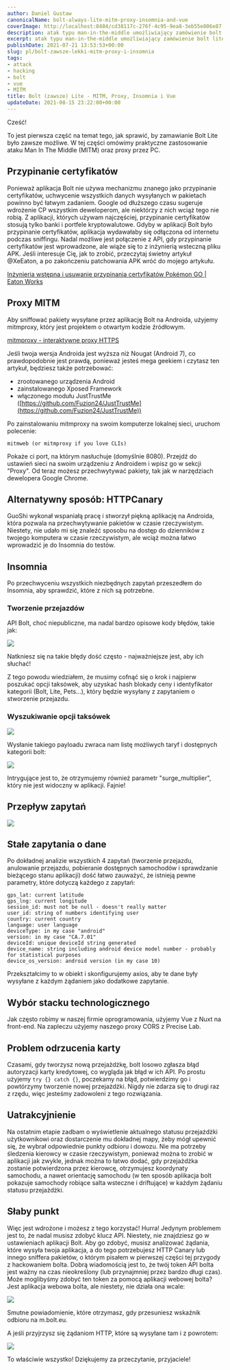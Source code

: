 ```yaml
---
author: Daniel Gustaw
canonicalName: bolt-always-lite-mitm-proxy-insomnia-and-vue
coverImage: http://localhost:8484/cd38117c-276f-4c95-9ea8-3eb55e806e87.avif
description: atak typu man-in-the-middle umożliwiający zamówienie bolt lite za pomocą aplikacji
excerpt: atak typu man-in-the-middle umożliwiający zamówienie bolt lite za pomocą aplikacji
publishDate: 2021-07-21 13:53:53+00:00
slug: pl/bolt-zawsze-lekki-mitm-proxy-i-insomnia
tags:
- attack
- hacking
- bolt
- vue
- MITM
title: Bolt (zawsze) Lite - MITM, Proxy, Insomnia i Vue
updateDate: 2021-08-15 23:22:00+00:00
---
```


Cześć!

To jest pierwsza część na temat tego, jak sprawić, by zamawianie Bolt Lite było zawsze możliwe. W tej części omówimy praktyczne zastosowanie ataku Man In The Middle (MITM) oraz proxy przez PC.

## **Przypinanie certyfikatów**

Ponieważ aplikacja Bolt nie używa mechanizmu znanego jako przypinanie certyfikatów, uchwycenie wszystkich danych wysyłanych w pakietach powinno być łatwym zadaniem. Google od dłuższego czasu sugeruje wdrożenie CP wszystkim deweloperom, ale niektórzy z nich wciąż tego nie robią. Z aplikacji, których używam najczęściej, przypinanie certyfikatów stosują tylko banki i portfele kryptowalutowe. Gdyby w aplikacji Bolt było przypinanie certyfikatów, aplikacja wydawałaby się odłączona od internetu podczas sniffingu. Nadal możliwe jest połączenie z API, gdy przypinanie certyfikatów jest wprowadzone, ale wiąże się to z inżynierią wsteczną pliku APK. Jeśli interesuje Cię, jak to zrobić, przeczytaj świetny artykuł @XeEaton, a po zakończeniu patchowania APK wróć do mojego artykułu.

[Inżynieria wstępna i usuwanie przypinania certyfikatów Pokémon GO | Eaton Works](https://eaton-works.com/2016/07/31/reverse-engineering-and-removing-pokemon-gos-certificate-pinning/)

## **Proxy MITM**

Aby sniffować pakiety wysyłane przez aplikację Bolt na Androida, użyjemy mitmproxy, który jest projektem o otwartym kodzie źródłowym.

[mitmproxy - interaktywne proxy HTTPS](https://mitmproxy.org/)

Jeśli twoja wersja Androida jest wyższa niż Nougat (Android 7), co prawdopodobnie jest prawdą, ponieważ jesteś mega geekiem i czytasz ten artykuł, będziesz także potrzebować:

* zrootowanego urządzenia Android
* zainstalowanego Xposed Framework
* włączonego modułu JustTrustMe ([https://github.com/Fuzion24/JustTrustMe](https://github.com/Fuzion24/JustTrustMe))

Po zainstalowaniu mitmproxy na swoim komputerze lokalnej sieci, uruchom polecenie:

```
mitmweb (or mitmproxy if you love CLIs)
```

Pokaże ci port, na którym nasłuchuje (domyślnie 8080). Przejdź do ustawień sieci na swoim urządzeniu z Androidem i wpisz go w sekcji "Proxy". Od teraz możesz przechwytywać pakiety, tak jak w narzędziach dewelopera Google Chrome.

## **Alternatywny sposób: HTTPCanary**

GuoShi wykonał wspaniałą pracę i stworzył piękną aplikację na Androida, która pozwala na przechwytywanie pakietów w czasie rzeczywistym. Niestety, nie udało mi się znaleźć sposobu na dostęp do dzienników z twojego komputera w czasie rzeczywistym, ale wciąż można łatwo wprowadzić je do Insomnia do testów.

## **Insomnia**

Po przechwyceniu wszystkich niezbędnych zapytań przeszedłem do Insomnia, aby sprawdzić, które z nich są potrzebne.

### **Tworzenie przejazdów**

API Bolt, choć niepubliczne, ma nadal bardzo opisowe kody błędów, takie jak:

![](http://localhost:8484/f1448226-f620-4b89-846f-5b11ac381211.avif)

Natkniesz się na takie błędy dość często - najważniejsze jest, aby ich słuchać!

Z tego powodu wiedziałem, że musimy cofnąć się o krok i najpierw poszukać opcji taksówek, aby uzyskać hash blokady ceny i identyfikator kategorii (Bolt, Lite, Pets...), który będzie wysyłany z zapytaniem o stworzenie przejazdu.

### **Wyszukiwanie opcji taksówek**

![](http://localhost:8484/91e0520b-03f7-4f91-923e-59a732c25770.avif)

Wysłanie takiego payloadu zwraca nam listę możliwych taryf i dostępnych kategorii bolt:

![](http://localhost:8484/4782afcb-fec5-43b5-817b-41ea04ddccac.avif)

Intrygujące jest to, że otrzymujemy również parametr "surge\_multiplier", który nie jest widoczny w aplikacji. Fajnie!

## **Przepływ zapytań**

![](http://localhost:8484/93e25608-e518-4c95-94d1-45ba8cfecba9.avif)

## **Stałe zapytania o dane**

Po dokładnej analizie wszystkich 4 zapytań (tworzenie przejazdu, anulowanie przejazdu, pobieranie dostępnych samochodów i sprawdzanie bieżącego stanu aplikacji) dość łatwo zauważyć, że istnieją pewne parametry, które dotyczą każdego z zapytań:

```
gps_lat: current latitude
gps_lng: current longitude
session_id: must not be null - doesn't really matter
user_id: string of numbers identifying user
country: current country
language: user language
deviceType: in my case "android"
version: in my case "CA.7.01"
deviceId: unique deviceId string generated
device_name: string including android device model number - probably for statistical purposes
device_os_version: android version (in my case 10)
```

Przekształcimy to w obiekt i skonfigurujemy axios, aby te dane były wysyłane z każdym żądaniem jako dodatkowe zapytanie.

## **Wybór stacku technologicznego**

Jak często robimy w naszej firmie oprogramowania, użyjemy Vue z Nuxt na front-end. Na zapleczu użyjemy naszego proxy CORS z Precise Lab.

## **Problem odrzucenia karty**

Czasami, gdy tworzysz nową przejażdżkę, bolt losowo zgłasza błąd autoryzacji karty kredytowej, co wygląda jak błąd w ich API. Po prostu użyjemy `try {} catch {}`, poczekamy na błąd, potwierdzimy go i powtórzymy tworzenie nowej przejażdżki. Nigdy nie zdarza się to drugi raz z rzędu, więc jesteśmy zadowoleni z tego rozwiązania.

## **Uatrakcyjnienie**

Na ostatnim etapie zadbam o wyświetlenie aktualnego statusu przejażdżki użytkownikowi oraz dostarczenie mu dokładnej mapy, żeby mógł upewnić się, że wybrał odpowiednie punkty odbioru i dowozu. Nie ma potrzeby śledzenia kierowcy w czasie rzeczywistym, ponieważ można to zrobić w aplikacji jak zwykle, jednak można to łatwo dodać, gdy przejażdżka zostanie potwierdzona przez kierowcę, otrzymujesz koordynaty samochodu, a nawet orientację samochodu (w ten sposób aplikacja bolt pokazuje samochody robiące salta wsteczne i driftujące) w każdym żądaniu statusu przejażdżki.

## **Słaby punkt**

Więc jest wdrożone i możesz z tego korzystać! Hurra! 
Jedynym problemem jest to, że nadal musisz zdobyć klucz API. Niestety, nie znajdziesz go w ustawieniach aplikacji Bolt. Aby go zdobyć, musisz analizować żądania, które wysyła twoja aplikacja, a do tego potrzebujesz HTTP Canary lub innego sniffera pakietów, o którym pisałem w pierwszej części tej przygody z hackowaniem bolta. Dobrą wiadomością jest to, że twój token API bolta jest ważny na czas nieokreślony (lub przynajmniej przez bardzo długi czas).
Może moglibyśmy zdobyć ten token za pomocą aplikacji webowej bolta?
Jest aplikacja webowa bolta, ale niestety, nie działa ona wcale:

![](http://localhost:8484/5727bb63-8155-4a8c-a3ea-76b298e091ce.avif)

Smutne powiadomienie, które otrzymasz, gdy przesuniesz wskaźnik odbioru na m.bolt.eu.

A jeśli przyjrzysz się żądaniom HTTP, które są wysyłane tam i z powrotem:

![](http://localhost:8484/a79b67c9-8fe9-45d9-8e98-4166d0281d01.avif)

To właściwie wszystko! Dziękujemy za przeczytanie, przyjaciele!